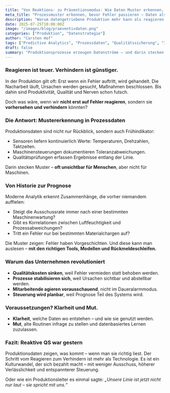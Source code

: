 ```yaml
---
title: "Von Reaktions- zu Präventionsmodus: Wie Daten Muster erkennen, bevor Menschen es tun"
meta_title: "Prozessmuster erkennen, bevor Fehler passieren – Daten als Frühwarnsystem"
description: "Warum datengetriebene Produktion mehr kann als reagieren: Sie erkennt systematische Schwächen und hilft, Fehler zu vermeiden, bevor sie entstehen."
date: 2025-07-25T10:00:00Z
image: "/images/blog/praeventivdaten.png"
categories: ["Produktion", "Datenstrategie"]
author: "Carsten Hof"
tags: ["Predictive Analytics", "Prozessdaten", "Qualitätssicherung", "Industrie 4.0"]
draft: false
summary: "Produktionsprozesse erzeugen Datenströme – und darin stecken Muster. Wer sie analysiert, kann Fehler vermeiden, statt nur reparieren. Das verändert nicht nur die Qualität, sondern die gesamte Steuerung."
---
```


### Reagieren ist teuer. Verhindern ist günstiger.

In der Produktion gilt oft: Erst wenn ein Fehler auftritt, wird gehandelt. Die Nacharbeit läuft, Ursachen werden gesucht, Maßnahmen beschlossen. Bis dahin sind Produktivität, Qualität und Nerven schon futsch.

Doch was wäre, wenn wir **nicht erst auf Fehler reagieren**, sondern sie **vorhersehen und verhindern** könnten?

### Die Antwort: Mustererkennung in Prozessdaten

Produktionsdaten sind nicht nur Rückblick, sondern auch Frühindikator:

* Sensoren liefern kontinuierlich Werte: Temperaturen, Drehzahlen, Taktzeiten.
* Maschinensteuerungen dokumentieren Toleranzabweichungen.
* Qualitätsprüfungen erfassen Ergebnisse entlang der Linie.

Darin stecken Muster – **oft unsichtbar für Menschen**, aber nicht für Maschinen.

### Von Historie zur Prognose

Moderne Analytik erkennt Zusammenhänge, die vorher niemandem auffielen:

* Steigt die Ausschussrate immer nach einer bestimmten Maschinenwartung?
* Gibt es Korrelationen zwischen Luftfeuchtigkeit und Prozessabweichungen?
* Tritt ein Fehler nur bei bestimmten Materialchargen auf?

Die Muster zeigen: Fehler haben Vorgeschichten. Und diese kann man auslesen – **mit den richtigen Tools, Modellen und Rückmeldeschleifen.**

### Warum das Unternehmen revolutioniert

* **Qualitätskosten sinken**, weil Fehler vermieden statt behoben werden.
* **Prozesse stabilisieren sich**, weil Ursachen sichtbar und abstellbar werden.
* **Mitarbeitende agieren vorausschauend**, nicht im Daueralarmmodus.
* **Steuerung wird planbar**, weil Prognose Teil des Systems wird.

### Voraussetzungen? Klarheit und Mut.

* **Klarheit**, welche Daten wo entstehen – und wie sie genutzt werden.
* **Mut**, alte Routinen infrage zu stellen und datenbasiertes Lernen zuzulassen.

### Fazit: Reaktive QS war gestern

Produktionsdaten zeigen, was kommt – wenn man sie richtig liest. Der Schritt vom Reagieren zum Verhindern ist mehr als Technologie. Es ist ein Kulturwandel, der sich bezahlt macht – mit weniger Ausschuss, höherer Verlässlichkeit und entspannterer Steuerung.

Oder wie ein Produktionsleiter es einmal sagte: *„Unsere Linie ist jetzt nicht nur laut – sie spricht mit uns.“*
